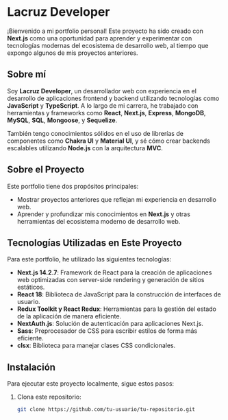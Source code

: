 # Lacruz Developer

¡Bienvenido a mi portfolio personal! Este proyecto ha sido creado con **Next.js** como una oportunidad para aprender y experimentar con tecnologías modernas del ecosistema de desarrollo web, al tiempo que expongo algunos de mis proyectos anteriores.

## Sobre mí

Soy **Lacruz Developer**, un desarrollador web con experiencia en el desarrollo de aplicaciones frontend y backend utilizando tecnologías como **JavaScript** y **TypeScript**. A lo largo de mi carrera, he trabajado con herramientas y frameworks como **React**, **Next.js**, **Express**, **MongoDB**, **MySQL**, **SQL**, **Mongoose**, y **Sequelize**.

También tengo conocimientos sólidos en el uso de librerías de componentes como **Chakra UI** y **Material UI**, y sé cómo crear backends escalables utilizando **Node.js** con la arquitectura **MVC**.

## Sobre el Proyecto

Este portfolio tiene dos propósitos principales:

- Mostrar proyectos anteriores que reflejan mi experiencia en desarrollo web.
- Aprender y profundizar mis conocimientos en **Next.js** y otras herramientas del ecosistema moderno de desarrollo web.

## Tecnologías Utilizadas en Este Proyecto

Para este portfolio, he utilizado las siguientes tecnologías:

- **Next.js 14.2.7**: Framework de React para la creación de aplicaciones web optimizadas con server-side rendering y generación de sitios estáticos.
- **React 18**: Biblioteca de JavaScript para la construcción de interfaces de usuario.
- **Redux Toolkit y React Redux**: Herramientas para la gestión del estado de la aplicación de manera eficiente.
- **NextAuth.js**: Solución de autenticación para aplicaciones Next.js.
- **Sass**: Preprocesador de CSS para escribir estilos de forma más eficiente.
- **clsx**: Biblioteca para manejar clases CSS condicionales.
  
## Instalación

Para ejecutar este proyecto localmente, sigue estos pasos:

1. Clona este repositorio:
   ```bash
   git clone https://github.com/tu-usuario/tu-repositorio.git
